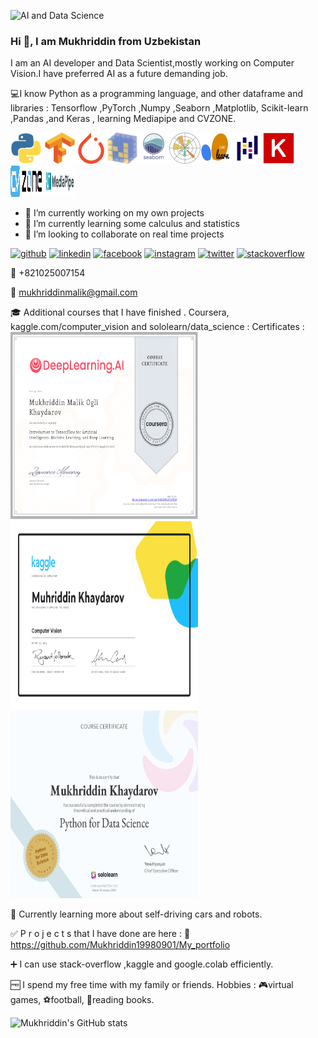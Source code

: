 

![AI and Data Science](https://media-exp1.licdn.com/dms/image/C5616AQGGW_zqiiS5AQ/profile-displaybackgroundimage-shrink_200_800/0/1652702306308?e=1658361600&v=beta&t=U5OzJwmEityI7xqAio_c_NOTgJls9HAn8l-e8JrBqUw)

### Hi  👋, I am Mukhriddin from Uzbekistan

I am an AI developer and Data Scientist,mostly working on Computer Vision.I have preferred AI as a future demanding job.

:computer:I know  Python as a programming language, and other dataframe and libraries : Tensorflow ,PyTorch ,Numpy ,Seaborn ,Matplotlib, Scikit-learn ,Pandas ,and Keras , learning Mediapipe and CVZONE.

<img src="https://github.com/Mukhriddin19980901/Mukhriddin19980901/blob/main/Python.gif" width="50" height="50" /> <img src="https://github.com/Mukhriddin19980901/Mukhriddin19980901/blob/main/tensorflow_logo_icon_168671.png " width="50" height="50" /><img src="https://github.com/Mukhriddin19980901/Mukhriddin19980901/blob/main/pytorch.png" width="50" height="50" /><img src="https://github.com/Mukhriddin19980901/Mukhriddin19980901/blob/main/numpy.png" width="50" height="50" /><img src="https://github.com/Mukhriddin19980901/Mukhriddin19980901/blob/main/seaborn0.png" width="50" height="50" /><img src="https://github.com/Mukhriddin19980901/Mukhriddin19980901/blob/main/matplotlib.png" width="50" height="50" /><img src="https://github.com/Mukhriddin19980901/Mukhriddin19980901/blob/main/sklearn.png" width="50" height="50" /><img src="https://github.com/Mukhriddin19980901/Mukhriddin19980901/blob/main/pandas.png" width="50" height="50" /><img src="https://github.com/Mukhriddin19980901/Mukhriddin19980901/blob/main/keras.png" width="50" height="50" />  <img src="https://github.com/Mukhriddin19980901/Mukhriddin19980901/blob/main/cvzone.png" width="50" height="50" />   <img src="https://github.com/Mukhriddin19980901/Mukhriddin19980901/blob/main/mediapipe.png" width="50" height="50" />


- 🔭 I’m currently working on my own projects 
- 🌱 I’m currently learning some calculus and statistics 
- 👯 I’m looking to collaborate on real time projects 


[<img src='https://cdn.jsdelivr.net/npm/simple-icons@3.0.1/icons/github.svg' alt='github' height='40'>](https://github.com/https://github.com/Mukhriddin19980901/)  [<img src='https://cdn.jsdelivr.net/npm/simple-icons@3.0.1/icons/linkedin.svg' alt='linkedin' height='40'>](https://www.linkedin.com/in/https://www.linkedin.com/in/mukhriddin-khaydarov-8a9729209?lipi=urn%3Ali%3Apage%3Ad_flagship3_profile_view_base_contact_details%3B%2BCIZgWrjTdCgOz8C2ujWZw%3D%3D/)  [<img src='https://cdn.jsdelivr.net/npm/simple-icons@3.0.1/icons/facebook.svg' alt='facebook' height='40'>](https://www.facebook.com/https://www.facebook.com/mukhriddin.khaydarov.9)  [<img src='https://cdn.jsdelivr.net/npm/simple-icons@3.0.1/icons/instagram.svg' alt='instagram' height='40'>](https://www.instagram.com/@muhriddin______/)  [<img src='https://cdn.jsdelivr.net/npm/simple-icons@3.0.1/icons/twitter.svg' alt='twitter' height='40'>](https://twitter.com/@unique77911)  [<img src='https://cdn.jsdelivr.net/npm/simple-icons@3.0.1/icons/stackoverflow.svg' alt='stackoverflow' height='40'>](https://stackoverflow.com/users/https://stackoverflow.com/users/edit/19127746)  


:calling: +821025007154

:email: mukhriddinmalik@gmail.com

:mortar_board: Additional courses that I have finished . Coursera, kaggle.com/computer_vision and sololearn/data_science :
Certificates : 
<img src="https://github.com/Mukhriddin19980901/Mukhriddin19980901/blob/main/coursera_ai.png " width="300" height="300" /><img src="https://github.com/Mukhriddin19980901/Mukhriddin19980901/blob/main/Muhriddin%20Khaydarov%20-%20Computer%20Vision.png " width="300" height="300" /><img src="https://github.com/Mukhriddin19980901/Mukhriddin19980901/blob/main/cert-24637256-1161%20(3).png " width="300" height="300" />
 
 :rocket: Currently learning more about self-driving cars and robots.

 :white_check_mark: P r o j e c t s that I have done are here : :link: https://github.com/Mukhriddin19980901/My_portfolio
 
 :heavy_plus_sign: I can use  stack-overflow ,kaggle and google.colab efficiently.
 
 :free: I spend my free time with my family or friends. 
 Hobbies : 
     :video_game:virtual games,
     :soccer:football,
     :blue_book:reading books.

![Mukhriddin's GitHub stats](https://github-readme-stats.vercel.app/api?username=Mukhriddin19980901)
 
